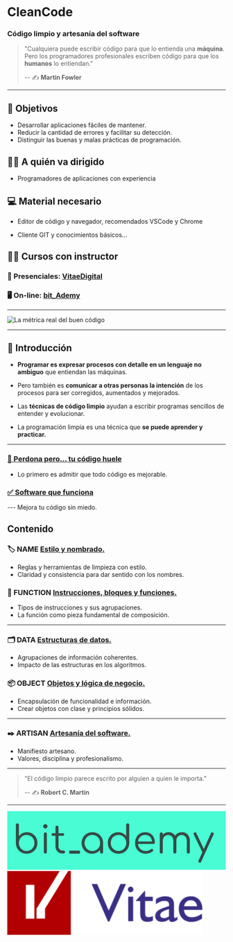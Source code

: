 # CleanCode

### Código limpio y artesanía del software

> "Cualquiera puede escribir código para que lo entienda una **máquina**. Pero los programadores profesionales escriben código para que los **humanos** lo entiendan."
>
> -- ✍️ **Martin Fowler**

---

## 🎯 Objetivos

- Desarrollar aplicaciones fáciles de mantener.
- Reducir la cantidad de errores y facilitar su detección.
- Distinguir las buenas y malas prácticas de programación.

## 👨‍💻 A quién va dirigido

- Programadores de aplicaciones con experiencia

## 💻 Material necesario

- Editor de código y navegador, recomendados VSCode y Chrome

- Cliente GIT y conocimientos básicos...

## 👨‍🏫 Cursos con instructor

### 🏫 Presenciales: [VitaeDigital](http://www.vitaedigital.com/proyectos-de-formacion?q=clean+code)

### 🖥️ On-line: [bit_Ademy](https://aula.bitademy.com/p/codigo-limpio/?product_id=1613324)

---

![La métrica real del buen código](https://academiabinaria.github.io/clean-code-TS/assets/clean-code_wtf.jpg)

---

## 🏁 Introducción

- **Programar es expresar procesos con detalle en un lenguaje no ambiguo**  que entiendan las máquinas.

- Pero también es **comunicar a otras personas la intención** de los procesos para ser corregidos, aumentados y mejorados.

- Las **técnicas de código limpio** ayudan a escribir programas sencillos de entender y evolucionar.

- La programación limpia es una técnica que **se puede aprender y practicar.**

---

### [🤢 Perdona pero... tu código huele](https://github.com/BitAdemy/CleanCode/blob/master/1-perdona_pero_tu_codigo_huele.md)

- Lo primero es admitir que todo código es mejorable.

### [✅ Software que funciona](https://github.com/BitAdemy/CleanCode/blob/master/2-software_que_funciona.md)

--- Mejora tu código sin miedo.

## Contenido

### 🏷️ NAME [Estilo y nombrado.](https://github.com/BitAdemy/CleanCode/tree/NAME)

- Reglas y herramientas de limpieza con estilo.
- Claridad y consistencia para dar sentido con los nombres.

### 🔀 FUNCTION [Instrucciones, bloques y funciones.](https://github.com/BitAdemy/CleanCode/tree/FUNCTION)

- Tipos de instrucciones y sus agrupaciones.
- La función como pieza fundamental de composición.

---

### 🗂️ DATA [Estructuras de datos.](https://github.com/BitAdemy/CleanCode/tree/DATA)

- Agrupaciones de información coherentes.
- Impacto de las estructuras en los algoritmos.

### 📦 OBJECT [Objetos y lógica de negocio.](https://github.com/BitAdemy/CleanCode/tree/OBJECT)

- Encapsulación de funcionalidad e información.
- Crear objetos con clase y principios sólidos.

---

### ✒️ ARTISAN [Artesanía del software.](https://github.com/BitAdemy/CleanCode/tree/ARTISAN)

- Manifiesto artesano.
- Valores, disciplina y profesionalismo.

---

> "El código limpio parece escrito por alguien a quien le importa."
>
> -- ✍️ **Robert C. Martin**

---

[![bit_ademy](./assets/bit_ademy.png)](https://bitademy.com)
[![vitae](./assets/vitae.png)](https://vitaedigital.com)